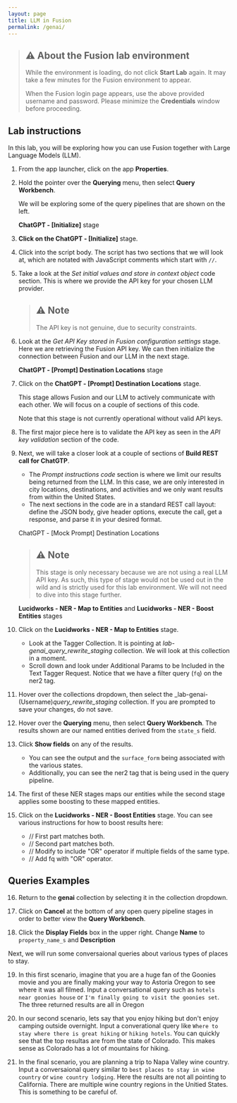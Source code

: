 ```yaml
---
layout: page
title: LLM in Fusion
permalink: /genai/
---
```




> ## ⚠️ About the Fusion lab environment
> 
> While the environment is loading, do not click **Start Lab** again. It may take a few minutes for the Fusion environment to appear.
>  
> When the Fusion login page appears, use the above provided username and password. Please minimize the **Credentials** window before proceeding.


## Lab instructions
  
In this lab, you will be exploring how you can use Fusion together with Large Language Models (LLM).
 
1. From the app launcher, click on the app **Properties**.
2. Hold the pointer over the **Querying** menu, then select **Query Workbench**.

    We will be exploring some of the query pipelines that are shown on the left.

    **ChatGPT - [Initialize]** stage

3. **Click on the ChatGPT - [Initialize]** stage.
4. Click into the script body. The script has two sections that we will look at, which are notated with JavaScript comments which start with `//`.


5. Take a look at the *Set initial values and store in context object* code section. This is where we provide the API key for your chosen LLM provider.
 
    > ## ⚠️ Note
    > The API key is not genuine, due to security constraints.

6. Look at the *Get API Key stored in Fusion configuration settings* stage. Here we are retrieving the Fusion API key. We can then initialize the connection between Fusion and our LLM in the next stage.
 
    **ChatGPT - [Prompt] Destination Locations** stage
 
7. Click on the **ChatGPT - [Prompt] Destination Locations** stage.
 
    This stage allows Fusion and our LLM to actively communicate with each other. We will focus on a couple of sections of this code.
 
    Note that this stage is not currently operational without valid API keys.

 
8. The first major piece here is to validate the API key as seen in the *API key validation* section of the code.


9.  Next, we will take a closer look at a couple of sections of **Build REST call for ChatGTP**.
 
    * The *Prompt instructions code* section is where we limit our results being returned from the LLM. In this case, we are only interested in city locations, destinations, and activities and we only want results from within the United States.
    * The next sections in the code are in a standard REST call layout: define the JSON body, give header options, execute the call, get a response, and parse it in your desired format.
 
    ChatGPT - [Mock Prompt] Destination Locations

    > ## ⚠️ Note
    > This stage is only necessary because we are not using a real LLM API key. As such, this type of stage would not be used out in the wild and is strictly used for this lab environment. We will not need to dive into this stage further.
 
    **Lucidworks - NER - Map to Entities** and **Lucidworks - NER - Boost Entities** stages
 
1.  Click on the **Lucidworks - NER - Map to Entities** stage.
 
    * Look at the Tagger Collection. It is pointing at _lab-genai_query_rewrite_staging_ collection. We will look at this collection in a moment.
    * Scroll down and look under Additional Params to be Included in the Text Tagger Request. Notice that we have a filter query (`fq`) on the ner2 tag.
 
1.  Hover over the collections dropdown, then select the _lab-genai-(Username)_query_rewrite_staging_ collection. If you are prompted to save your changes, do not save.

 
1.  Hover over the **Querying** menu, then select **Query Workbench**. The results shown are our named entities derived from the `state_s` field.

 
2.  Click **Show fields** on any of the results.
 
    * You can see the output and the `surface_form` being associated with the various states.
    * Additionally, you can see the ner2 tag that is being used in the query pipeline.

 
14. The first of these NER stages maps our entities while the second stage applies some boosting to these mapped entities.


15. Click on the **Lucidworks - NER - Boost Entities** stage. You can see various instructions for how to boost results here:
    * // First part matches both.
    * // Second part matches both.
    * // Modify to include "OR" operator if multiple fields of the same type.
    * // Add fq with "OR" operator.

 
## Queries Examples
 
16. Return to the **genai** collection by selecting it in the collection dropdown.

17. Click on **Cancel** at the bottom of any open query pipeline stages in order to better view the **Query Workbench**.

18. Click the **Display Fields** box in the upper right. Change **Name** to `property_name_s` and **Description**

Next, we will run some conversaional queries about various types of places to stay.

19. In this first scenario, imagine that you are a huge fan of the Goonies movie and you are finally making your way to Astoria Oregon to see where it was all filmed. Input a conversational query such as `hotels near goonies house` or `I'm finally going to visit the goonies set`. The three returned results are all in Oregon

20. In our second scenario, lets say that you enjoy hiking but don't enjoy camping outside overnight. Input a converational query like `Where to stay where there is great hiking` or `hiking hotels`. You can quickly see that the top resultas are from the state of Colorado. This makes sense as Colorado has a lot of mountains for hiking.

21. In the final scenario, you are planning a trip to Napa Valley wine country. Input a conversaional query similar to `best places to stay in wine country` or `wine country lodging`. Here the results are not all pointing to California. There are multiple wine country regions in the Unitied States. This is something to be careful of.
